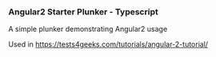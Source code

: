 ### Angular2 Starter Plunker - Typescript

A simple plunker demonstrating Angular2 usage

Used in https://tests4geeks.com/tutorials/angular-2-tutorial/